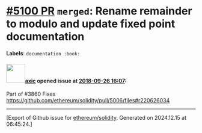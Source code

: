 # [\#5100 PR](https://github.com/ethereum/solidity/pull/5100) `merged`: Rename remainder to modulo and update fixed point documentation
**Labels**: `documentation :book:`


#### <img src="https://avatars.githubusercontent.com/u/20340?v=4" width="50">[axic](https://github.com/axic) opened issue at [2018-09-26 16:07](https://github.com/ethereum/solidity/pull/5100):

Part of #3860 
Fixes https://github.com/ethereum/solidity/pull/5006/files#r220626034





-------------------------------------------------------------------------------



[Export of Github issue for [ethereum/solidity](https://github.com/ethereum/solidity). Generated on 2024.12.15 at 06:45:24.]
